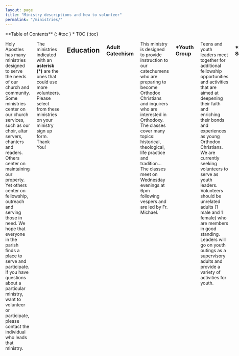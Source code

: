 ```yaml
---
layout: page
title: "Ministry descriptions and how to volunteer"
permalink: "/ministries/"
---
```


<div class="row">

<div class="medium-4 medium-push-8 columns" markdown="1">
<div class="panel radius" markdown="1">
**Table of Contents**
{: #toc }
* TOC
{:toc}
</div>
</div><!-- /.medium-4.columns -->

<div class="medium-8 medium-pull-4 columns" markdown="1">


Holy Apostles has many ministries designed to serve the needs of our church and community. Some ministries center on our church services, such as our choir, altar servers, chanters and readers. Others center on maintaining our property. Yet others center on fellowship, outreach and serving those in need.  We hope that everyone in the parish finds a place to serve and participate. If you have questions about a particular ministry, want to volunteer or participate, please contact the individual who leads that ministry.

The ministries indicated with an **asterisk (*)** are the ones that could use more volunteers. Please select from these ministries on your ministry sign up form. Thank You!

## Education

### Adult Catechism
This ministry is designed to provide instruction to our catechumens who are preparing to become Orthodox Christians and inquirers who are interested in Orthodoxy. The classes cover many topics: historical, theological, life practice and tradition… The classes meet on Wednesday evenings at 6pm following vespers and are led by Fr. Michael.
 
### *Youth Group
Teens and youth leaders meet together for additional fellowship opportunities and activities that are aimed at deepening their faith and enriching their bonds and experiences as young Orthodox Christians. We are currently seeking volunteers to serve as youth leaders. Volunteers should be unrelated adults (1 male and 1 female) who are members in good standing. Leaders will go on youth outings as a supervisory adults and provide a variety of activities for youth. 
 
### *Sunday School
During the school year, each Sunday after the fellowship meal, our children go to Sunday School classes, with a break during the summer months. Volunteers serve as Sunday School Director, teachers, and classroom assistants. Dn. Alex Ivkin is our current Sunday School Director and we can always use more assistance with teaching our youth!

 
## Administration

### *Newsletter
Every month Holy Apostles distributes our newsletter. Volunteers serve as editor or assist the editor with creating and publishing the parish newsletter. Tasks involved in creating the newsletter include news gathering, layout, graphic design, writing faith related articles, book reviews, movie reviews, recipe sharing, photography and art submissions, and more. Our current editor is Tazsa Wells and she is always happy to receive and publish submissions from the parish community and beyond. Please consider contributing a monthly column in the newsletter!
 
### Fundraising
Occasionally Holy Apostles holds various events and drives to raise funds for special projects. Volunteers engage in event planning, event management and activities, food preparation and service, seek event underwriting and sponsors and other fundraising activities.
 
### Parish Council
Holy Apostles business is managed by an elected group of leaders who become members of the Parish Council for fixed terms. To serve on the Parish Council, one must be approved by the parish priest for nomination, and be placed on the ballot by the sitting Parish Council. The ballot is presented at the annual parish business meeting, and those with the highest number of votes are elected.
 
## Liturgical

Please note: Ministries that involve the Liturgy and church services may require pastoral approval and training. Examples include altar servers, readers, adult choir members, and chanters.
 
### Altar Server/Acolyte
During Liturgy a group of men and boys serve the needs of the Altar under the direction of the clergy. Volunteers are willing to undergo training and to be scheduled to serve during services throughout the year. Leonid Kovalenko is the leader of this ministry and the priest must grant his blessing for new altar servers to begin serving.
 
### Chanter
During services it is our tradition to chant – musically intone – liturgical hymnody. Volunteers are willing to learn prescribed chanting tradition and convention, and to be scheduled to chant at church services throughout the year. 
 
### Reader
During church services, appointed scriptures and other texts are read by a Reader according to the Liturgical calendar under the direction of the clergy. A Reader is a man of good character who has been accepted into the minor clerical order through tonsure by a diocesan bishop, setting him to read in services, including the Divine Liturgy. If a man is interested in this ministry, he must seek approval from his priest to begin preparation and study for the office. 
 
### Choir
During Liturgy, weddings and funerals, the adult choir members sing hymnody under the direction of the choir director. Those seeking to sing in the choir must sing music and learn basic hymnody used frequently in the choir. They also must be willing to participate in choir rehearsals, continuously learn choir music and participate in church services as a choir member. Please contact our choir director, Nika Cable to learn more.
 
### *Prosphora Baker
Prosphora, a special bread used for communion, is required at each Liturgy. Volunteers make sure prosphora is provided for liturgy without fail. Volunteers prayerfully bake the prosphora and make sure it is delivered in a timely manner before Liturgy. Training is needed to properly and prayerfully bake the prosphora. Fr. Michael and Vera Ayzina coordinate with other prosphora bakers to produce these gifts for our holy services. 
 
### *Flowers
On various days throughout the year we decorate icons and the temple with flowers – most memorable are days like Palm Sunday and Pascha. Other days it may just be a vase of flowers and a garland draped over an icon. Volunteers are scheduled to assist in acquiring and arranging flowers for major feasts and other times flowers are needed during church services. Diana Didyk and Olga Ivkin are the leaders of this ministry and they could use some assistance.
 
## Building and grounds
 
### *Building Improvement
The Holy Apostles Church building and grounds are in need of ongoing upkeep. Volunteers help with regular preventative maintenance, as well as repairs and improvements - plumbing, electrical, roofing, painting and exterior/internal repairs. In addition, there are always janitorial needs. Contact Dn. Alexei Kojenov if you are able and willing to help with building improvements.
 
### Sunday Stewardship Teams
Formerly known as clean-up teams, the Sunday Stewardship Teams will work best with full participation by all regularly attending, able bodied parishioners who are not otherwise engaged in another ministry during the time of volunteer service. Sunday Stewardship Team members will be responsible for playground supervision and cleanup after the fellowship meal. There are four Sunday Stewardship Teams and each team will have a Team Leader. The Team Leader will ensure that all tasks and roles are fulfilled for the assigned Sunday. Each Sunday Stewardship Team will have a backup team; this will be the team assigned two weeks away (for example, the backup for first Sunday's Stewardship Team will be the one assigned to the Third Sunday). This will work well if people continue to notify the group when they are going to be absent ahead of time allowing a volunteer to step up and it will also work when there is no advance notification because the members of the backup team will be aware that it's their backup day and will be prepared to fill in.
 
### *Coffee and the Grounds
Our property is enhanced with beautiful flowers, shrubs and trees. A great deal of work is needed on an ongoing basis to maintain the beauty of our grounds. Volunteer opportunities include: pruning, weeding, watering, mulching, grass cutting, picking up garbage and debris, minor repairs to fencing, equipment, and garden beds in addition to planting flowers and bulbs. Sophia Burkett is the leader for this ministry and she is seeking 3 more volunteers for the meetings that take place on first and third Sundays.
 
## Fellowship and outreach

### Charitable Works

#### Grab 'N' Go Bags For Homeless
Holy Apostles volunteers prepare care packages for the homeless by collecting useful items and assembling them into gallon sized zipper bags to pass out to the needy.

#### Adopt a Family via Open House Ministries
Sponsor a family through the holidays by gifting items listed on their wish list. 

#### Orthodox Christians for Life
Volunteers organize Orthodox Christians to participate in memorials and walks for life, attend pro-life events, assist pro-life organizations, and participate in fundraising efforts for birth centers like Options 360's Baby Bottle Drive. We also engage in 40 Days for life prayer challenges and other prayerful movements to raise awareness about the sanctity of life.

 
### *Hospitality
Members of the Holy Apostles hospitality team are the ones who procure provisions for the church including coffees, teas, milks, cleaning supplies, paper goods, and other items needed for fellowship meals and special occasions or events. They are also the ones who put the coffee and hot water on in the mornings before liturgy and set out the dishes and utensils for the meals. They also assist the hospitality teams of other churches in combined church gatherings. The hospitality team leaders are Elena Kojenova and Silouani Perez. It would be good for more people to sign up to this ministry.
 
 
### *Visitation
Volunteers for this ministry visit people who are sick or shut-ins. Currently visitation is informal in the parish, but we seek a leader who would organize and lead this ministry, and organize not only visits, but supportive services for those needing transportation to appointments, help getting groceries or other needs they are unable to perform. 
 
### *Visitor Welcoming
Volunteers greet newcomers and make them feel welcome at Holy Apostles. They offer literature on Orthodoxy, and encourage visitors to stay for the fellowship meal and sit and visit with them and introduce them to others. This ministry has been informal but we hope it will become more organized under the leadership of a volunteer. 
 
### *Meals for the Sick & New Mothers
We have a Coordinator who works to make sure that those who are sick or are new mothers are provided meals while they are recovering. Volunteers work with the Coordinator to cook meals and arrange for delivery. Emmelia Beckel is the leader of this ministry and it would be nice for her to have more assistance.
 
### *Bookstore
The Holy Apostles bookstore will offer books and other Orthodox items as an outreach ministry. Volunteers will assist customers after Liturgy each Sunday morning, when the store is open. The store will be located in the Cry Room. Please contact parish council for more info on volunteering.   

### *Lending Library
The Holy Apostles Lending Library is on the 2nd story split between the central class area and the first classroom at the top of the stairs. Our Church Library is a wonderful resource for those wishing to learn more about our Orthodox Christian Faith. Its collection also includes many classical and contemporary books. In addition we also have digital resources such as dvds and cds. We need a few volunteers to help get the library organized and to maintain the borrowing records. 
 
### Sisterhood
We welcome volunteers who have the desire to get this ministry going to organize women's activities for deepening their faith and enriching their lives as Orthodox Christian women. 
 
### Brotherhood
We welcome volunteers who have the desire to get this ministry going to organize men's activities for deepening their faith and enriching their lives as Orthodox Christian men.
 
### Information Technology
The parish has a website and a Facebook page, uses electronic mailing lists for intra-parish communication, an online calendar for scheduling, and other online and offline tools, such as the internet connection, printer/copier and desktop computer at the church. Volunteers support active online presence by posting Facebook updates, maintaining the website and other informational assets. Some activities do not require any specialized knowledge or training. Contact Dn. Alexei Kojenov if you are willing to learn more or can provide IT assistance.


</div><!-- /.medium-8.columns -->

</div><!-- /.row -->
